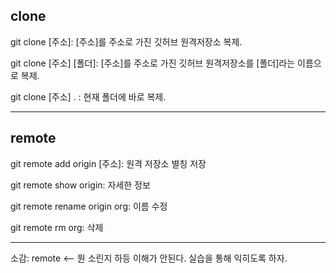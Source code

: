 ## clone

git clone [주소]: [주소]를 주소로 가진 깃허브 원격저장소 복제.

git clone [주소] [폴더]: [주소]를 주소로 가진 깃허브 원격저장소를 [폴더]라는 이름으로 복제.

git clone [주소] . : 현재 폴더에 바로 복제.

<hr/>

## remote

git remote add origin [주소]: 원격 저장소 별칭 저장 

git remote show origin: 자세한 정보

git remote rename origin org: 이름 수정

git remote rm org: 삭제

<hr/>

소감: remote <-- 뭔 소린지 하등 이해가 안된다. 실습을 통해 익히도록 하자.
